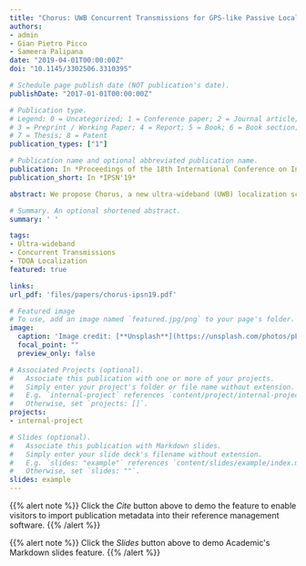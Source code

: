 ```yaml
---
title: "Chorus: UWB Concurrent Transmissions for GPS-like Passive Localization of Countless Targets"
authors:
- admin
- Gian Pietro Picco
- Sameera Palipana
date: "2019-04-01T00:00:00Z"
doi: "10.1145/3302506.3310395"

# Schedule page publish date (NOT publication's date).
publishDate: "2017-01-01T00:00:00Z"

# Publication type.
# Legend: 0 = Uncategorized; 1 = Conference paper; 2 = Journal article;
# 3 = Preprint / Working Paper; 4 = Report; 5 = Book; 6 = Book section;
# 7 = Thesis; 8 = Patent
publication_types: ["1"]

# Publication name and optional abbreviated publication name.
publication: In *Proceedings of the 18th International Conference on Information Processing in Sensor Networks (IPSN), Montreal (Canada), April 2019*
publication_short: In *IPSN'19*

abstract: We propose Chorus, a new ultra-wideband (UWB) localization scheme in which the target device computes the time difference of arrival (TDOA) of signals sent concurrently by localization anchors in known positions. This scheme, similar to GPS, is the opposite of existing TDOA schemes for UWB, where the target transmits the signal and anchors compute the time difference. This reversed perspective enables several advantages in Chorus, including support for countless targets.<br>The cornerstone and novelty of Chorus is the use of concurrent transmissions from anchors; distance information is acquired at the receiver based on the channel impulse response (CIR) resulting from the fused signals. We contribute i) an analytical model enabling a priori estimation of the CIR resulting from the superposition of concurrent signals ii) techniques to accurately extract the time-of- flight information necessary for localization from the measured CIR, and iii) real-world experiments that validate the model as well as assess the practical feasibility and performance of Chorus.<br>Experiments with the DW1000 UWB chip show that Chorus achieves sub-meter positioning accuracy. However, our model shows that performance is limited by idiosyncrasies of the DW1000 that, if removed in next-generation UWB hardware, could unlock an order of magnitude improvement in accuracy.

# Summary. An optional shortened abstract.
summary: ' '

tags:
- Ultra-wideband
- Concurrent Transmissions
- TDOA Localization
featured: true

links:
url_pdf: 'files/papers/chorus-ipsn19.pdf'

# Featured image
# To use, add an image named `featured.jpg/png` to your page's folder. 
image:
  caption: 'Image credit: [**Unsplash**](https://unsplash.com/photos/pLCdAaMFLTE)'
  focal_point: ""
  preview_only: false

# Associated Projects (optional).
#   Associate this publication with one or more of your projects.
#   Simply enter your project's folder or file name without extension.
#   E.g. `internal-project` references `content/project/internal-project/index.md`.
#   Otherwise, set `projects: []`.
projects:
- internal-project

# Slides (optional).
#   Associate this publication with Markdown slides.
#   Simply enter your slide deck's filename without extension.
#   E.g. `slides: "example"` references `content/slides/example/index.md`.
#   Otherwise, set `slides: ""`.
slides: example
---
```


{{% alert note %}}
Click the *Cite* button above to demo the feature to enable visitors to import publication metadata into their reference management software.
{{% /alert %}}

{{% alert note %}}
Click the *Slides* button above to demo Academic's Markdown slides feature.
{{% /alert %}}
